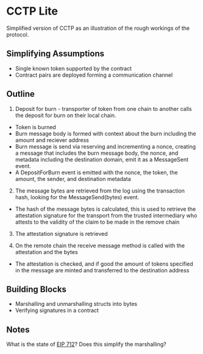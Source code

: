 # CCTP Lite

Simplified version of CCTP as an illustration of the rough workings of the protocol.

## Simplifying Assumptions

* Single known token supported by the contract
* Contract pairs are deployed forming a communication channel
## Outline

1. Deposit for burn - transporter of token from one chain to another calls the deposit for burn on their local chain.

* Token is burned
* Burn message body is formed with context about the burn including the amount and reciever address
* Burn message is send via reserving and incrementing a nonce, creating a message that includes the burn message body, the nonce, and metadata including the destination domain, emit it as a MessageSent event.
* A DepositForBurn event is emitted with the nonce, the token, the amount, the sender, and destination metadata

2. The message bytes are retrieved from the log using the transaction hash,
looking for the MessageSend(bytes) event.

* The hash of the message bytes is calculated, this is used to retrieve the attestation signature for the transport from the trusted intermediary who
attests to the validity of the claim to be made in the remove chain

3. The attestation signature is retrieved

4. On the remote chain the receive message method is called with the attestation and the bytes

* The attestation is checked, and if good the amount of tokens specified in the message are minted and transferred to the destination address

## Building Blocks

* Marshalling and unmarshalling structs into bytes
* Verifying signatures in a contract

## Notes

What is the state of [EIP 712](https://eips.ethereum.org/EIPS/eip-712)? Does this simplify the marshalling?
